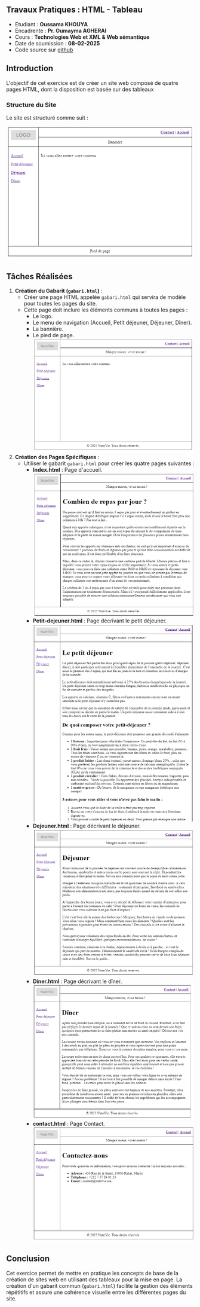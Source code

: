 ## Travaux Pratiques : HTML - Tableau
- Etudiant : **Oussama KHOUYA**
- Encadrente : **Pr. Oumayma AGHERAI**
- Cours : **Technologies Web et XML & Web sémantique**
- Date de soumission : **08-02-2025**
- Code source sur [github](https://github.com/khouya-ai/TP-web)

## Introduction
L'objectif de cet exercice est de créer un site web composé de quatre pages HTML, dont la disposition est basée sur des tableaux

### Structure du Site
Le site est structuré comme suit :

![Structure du site](code/img/structure.png)

## Tâches Réalisées

1. **Création du Gabarit (`gabari.html`)** :
   - Créer une page HTML appelée `gabari.html` qui servira de modèle pour toutes les pages du site.
   - Cette page doit inclure les éléments communs à toutes les pages :
      - Le logo.
      - Le menu de navigation (Accueil, Petit déjeuner, Déjeuner, Dîner).
      - La bannière.
     - Le pied de page.
    ![Structure du site](code/img/0.png)
2. **Création des Pages Spécifiques** :
   - Utiliser le gabarit `gabari.html` pour créer les quatre pages suivantes :
      - **Index.html** : Page d'accueil.![Structure du site](code/img/1.png)
      - **Petit-dejeuner.html** : Page décrivant le petit déjeuner.![Structure du site](code/img/2.png)
      - **Dejeuner.html** : Page décrivant le déjeuner.![Structure du site](code/img/3.png)
      - **Diner.html** : Page décrivant le dîner.![Structure du site](code/img/4.png)
      - **contact.html** : Page Contact.![Structure du site](code/img/5.png)

## Conclusion
Cet exercice permet de mettre en pratique les concepts de base de la création de sites web en utilisant des tableaux pour la mise en page. La création d'un gabarit commun (`gabari.html`) facilite la gestion des éléments répétitifs et assure une cohérence visuelle entre les différentes pages du site.